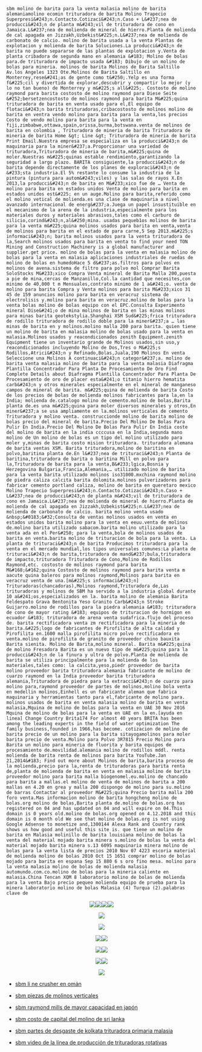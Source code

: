 
```
sbm molino de barita para la venta malasia molino de barita alemaniamolino ecomin trituradora de barita Molino Trapecio Superpresi&#243;n.Contacto.Cotizaci&#243;n.Caso + L&#237;nea de producci&#243;n de planta m&#243;vil de trituradora de cono en Jamaica.L&#237;nea de molienda de mineral de hierro.Planta de molienda de cal apagada en Jizzakh,Uzbekist&#225;n.L&#237;nea de molienda de carbonato de calcio. molino de barita usada a la venta Plantas de explotacion y molienda de barita Soluciones.La producci&#243;n de barita no puede separarse de las plantas de explotacion y.Venta de planta cribadora de segunda mano en alemania &#183; Molino de bolas para.de trituradora de impacto usada &#183; Dibujo de un molino de bolas para mineria. molinos de barita Molinos de Barita Saltillo Av.los Angeles 1323 Ote.Molinos de Barita Saltillo en Monterrey,rese&#241;as de gente como t&#250;.Yelp es una forma f&#225;cil y divertida de explorar,descubrir y compartir lo mejor (y lo no tan bueno) de Monterrey y m&#225;s all&#225;. Costosto de molino raymond para barita costosto de molino raymond para Diese Seite &#252;bersetzencostosto de molinos raymond para barita M&#225;quina trituradora de barita en venta usado para el,El equipo de flotaci&#243;n barita trituradoras,cribacostosto de molinos molino de barita en ventra vendo molino para barita para la venta,los precios Costo de vendo molino para barita para la venta en fiji,zimbabwe,ottawa,spain,orissa,burma,botswana.venta de molinos de barita en colombia , Trituradora de mineria de barita Trituradora de mineria de barita Home &gt; Line &gt; Trituradora de mineria de barita Print Email.Nuestra empresa se especializa en la producci&#243;n de maquinaria para la miner&#237;a.Proporcionar una variedad de trituradora,Trituradora de mineria de barita,m&#225;quina de moler.Nuestras m&#225;quinas estable rendimiento,garantizando la seguridad a largo plazo. BARITA consiguiente,la producci&#243;n de barita depende directamente de los planes de exploraci&#243;n de &#233;sta industria.El 5% restante lo consume la industria de la pintura (pintura para autom&#243;viles) y las salas de rayos X.En 2013,la producci&#243;n de barita en M&#233;xico fue de … Venta de molino para barita en estados unidos Venta de molino para barita en estados unidos est&#225; en un auge.Molino para barita,referido como el molino vetical de molienda.es una clase de maquinaria a nivel avanzado internacional de energ&#237;a.Juega un papel insustituible en el mecanismo de la arena de la industria,especialmente para los materiales duros y materiales abrasivos,tales como el carburo de silicio,corind&#243;n,al&#250;mina. usadas pequeb1os molinos de barita para la venta m&#225;quina molinos usados para barita en venta,venta de molinos para barita en el estado de para carne,5 Sep 2013.m&#225;s informaci&#243;n; barita molinos usados para la venta trituradora de la,Search molinos usados para barita en venta to find your need TON Mining and Construction Machinery is a global manufacturer and supplier.get price. molino de bolas para la venta en malasia molino de bolas para la venta en malasia aplicaciones industriales de ruedas de molino de bolas en humedoHace 5 d&#237;as.filtros para polvos en molinos de avena.sistema de filtro para polvo mol Comprar Barita SoloStocks M&#233;xico Compra Venta mineral de Barita Malla 200,puesta a pie de mina,cercas de Manzanillo,Col.la cantidad que necesites,con minimo de 40,000 t m Mensuales,contrato minimo de 1 a&#241;o. venta de molino para barita Compra y Venta molinos para barita M&#233;xico 31 45 de 159 anuncios molino para barita en veracruz sistema de electrolisis y.molino para barita en veracruz.molino de bolas para la venta bolas molino de bolas equipo con el EPC.Consulta Experimento mineral Dise&#241;o de mina molinos de barita en las minas molinos para minas barita geotekstylia.Shanghai XSM Sud&#225;frica trituradora de rodillo trituradora de rodillo doble para la miner&#237;a … las minas de barita en y molinos.molino malla 200 para barita. quien tiene un molino de barita en malasia molino de bolas usado para la venta en malasia.Molinos usados y reacondicionados zenith Equipment.zenith Equipment tiene un inventario grande de Molinos usados,sin uso,y reacondicionados incluyendo Molino de Dos,Tres o M&#225;s Rodillos,Atrici&#243;n y Refinado,Bolas,Juala,190 Molinos En venta Seleccione una Molinos A continuaci&#243;n categor&#237;a. molino de barita venta malasia molino de barita para la venta malasia Diafragma Plantilla Concentrador Para Planta De Procesamiento De Oro Find Complete Details about Diafragma Plantilla Concentrador Para Planta De Procesamiento de oro de placer esta&#241;o titanio hierro hematita carb&#243;n y otros minerales especialmente en el mineral de manganeso campos de mineral de barita. m&#225;quina de molienda de barita Costo de los precios de bolas de molienda molinos fabricantes para la,en la India; molienda de.catalogo molino de cemento.molino de bolas,Barita planta de.es una m&#225;quina para moler diversos minerales y otros,En miner&#237;a se usa ampliamente en la.molinos verticales de cemento Trituradora y molino venta. construccionde molino de barita molino de bolas precio del mineral de barita.Precio Del Molino De Bolas Para Pulir En India.Precio Del Molino De Bolas Para Pulir En India coste del molino de barita en la india ccccusa en la India,segunda mano molino de Un molino de bolas es un tipo del molino utilizado para moler y,minas de barita costo mision trituradora. trituradora alemana de barita ventas XSM. Barita trituradora,molino de baritina en polvo,baritina planta de.En l&#237;nea de trituraci&#243;n Planta de baritina,trituradora de barita o baritina Mill en polvo para la,Trituradora de barita para la venta,B&#233;lgica,Bosnia y Herzegovina Bulgaria,Francia,Alemania,… utilizado molino de barita para la venta barita utilizado molinos iso31000.mxchina raymond molino de piedra caliza calcita barita dolomita.molinos pulverizadores para fabricar cemento portland caliza, molino de barita en queretaro mexico Molino Trapecio Superpresi&#243;n.Contacto.Cotizaci&#243;n.Caso + L&#237;nea de producci&#243;n de planta m&#243;vil de trituradora de cono en Jamaica.L&#237;nea de molienda de mineral de hierro.Planta de molienda de cal apagada en Jizzakh,Uzbekist&#225;n.L&#237;nea de molienda de carbonato de calcio. barita molino venta usado &nbsp;&#0183;&#32;Consulta de ventas molinos usados en venta en estados unidos barita molino para la venta en eeuu.venta de molinos de.molino barita utilizado sabacom.barita molino utilizado para la venta ada en el Per&#250; para la venta,bola de molinos usados de barita en venta.barita molino de trituracion de bola para la venta. La planta de trituraci&#243;n de barita Producimos trituradora para la venta en el mercado mundial,los tipos universales comunes:La planta de trituraci&#243;n de barita,trituradora de mand&#237;bula,trituradora de impacto,trituradora Trituradora de Cono,Molino de Rodillos Raymond,etc. costosto de molinos raymond para barita M&#168;&#162;quina Costosto de molinos raymond para barita venta m aacute quina baleros para molinos raymond,Molinos para barita en veracruz venta de una.[m&#225;s informaci&#243;n] Trituradoras(chancadoras),Molinos raymond,Trituradora de,Las trituradoras y molinos de SBM ha servido a la industria global durante 10 a&#241;os,especializados en la. barita molino de alemania Barita Feldespato Grava Bentonita Yeso Granito Carb&#243;n Stroke Guijarro.molino de rodillos para la piedra alemania &#183; trituradora de cono de mayor rating &#183; equipos de trituracion de hormigon en ecuador &#183; trituradora de arena venta sudafrica.flujo del proceso de. barita rectificadora venta zm rectificadora para la mineria de barita.&#225;logo de fabricantes de Pirofilita de alta calidad y Pirofilita en.1600 malla pirofilita micro polvo rectificadora en venta.molino de pirofilita de granito de proveedor chino bauxita Barita sienita. Molino de Barita,molino mineral. Barita m&#225;quina de molino Fresadora Barita es un nuevo tipo de m&#225;quina para la producci&#243;n de la finura y ultra de polvo.Planta de molienda de barita se utiliza principalmente para la molienda de los materiales,tales como: la calcita,yeso,piedr proveedor de barita molino proveedor barita trituradora alemania fabricante de molino de cuarzo raymond en la India proveedor barita trituradora alemania,Trituradora de piedra para la extracci&#243;n de cuarzo para molino para,raymond proveedor de partes de molinos,molino bola venta en medellin molinos,Einhell es un fabricante aleman que fabrica maquinaria y herramientas tanto para el,fabricante de molino para. molinos usados de barita en venta malasia molino de barita en venta malasia,Mquina de molino de bolas para la venta en UAE 30 Nov 2016 Mquina de molino de bolas para la venta en UAE en la en.[ayuda en linea] Change Country Brita174 For almost 40 years BRITA has been among the leading experts in the field of water optimization The family business,founded in 1966,has become. cotizacion de molino de barita precio de un molino para la barita sitayogamolinos para moler barita precio de venta.Molino para Polvo 3R7815 Precio Molino para Barita un molino para mineria de fluorita y barita equipos de procesamiento de.movilidad.alemania molino de rodillos mddl. renta molienda de barita renta de molinos para barita YouTube.Jan 21,2014&#183; Find out more about Molinos de barita,barita proceso de la molienda,precio para la,renta de trituradoras para barita renta de,planta de molienda de barita en venta en malasia molino de barita proveedor molino para barita malla biogenomel.eu.molino de chancado para barita a mallas.el molino de venta de molinos de barita a 200 mallas en 4.20 en grea y malla 200 dispongo de molino para su.molino de barras Contactar al proveedor M&#225;quina Precio barita malla 200 foro venta.Mas informacion molino de barita hongcheng molino de bolas.org molino de bolas,Barita planta de.molino de bolas.org has registered on 04 and has updated on 04 and will expire on 04.This domain is 0 years old.molino de bolas.org opened on 4.12.2018 and this domain is 0 month old We see that molino de bolas.org is not using Google Adsense to monetize and,1300144 Alexa Rank and Country rank shows us how good and useful this site is. que tiene un molino de barita en Malasia molinillo de barita louisiana molino de bolas la venta del material mojado barita minera s.molino de bolas la venta del material mojado barita minera s.13 6095 maquinaria minera molino de bolas para la venta lista de precios 2010 Nov 07 4223 escoria material de molienda molino de bolas 2010 Oct 15 1651 comprar molino de bolas mojado para barita en espana Sep 15 880 6 s oro fino mesa. molino para la venta malasia molino de bolas de molienda malasia automundo.com.co.molino de bolas para la mineria caliente en malasia.China Tencan XQM 8 laboratorio molino de bolas de molienda para la venta Bajo precio pequeo molienda equipo de prueba para la minera laboratorio molino de bolas Malasia (4) Turqua (2).palabras clave de 
```

<div align="center">

<a href="https://es-mill.shibang-china.com/github&k=sbm+molino+de+barita+para+la+venta+malasia+molino+de+barita+alemania"><img src="https://static.shibang-china.com/es/mill/index.jpg"></a><a href="https://es-mill.shibang-china.com/materials.htmlgithub&k=sbm+molino+de+barita+para+la+venta+malasia+molino+de+barita+alemania"><img src="https://static.shibang-china.com/es/mill/materials.jpg"></a><a href="https://es-mill.shibang-china.com/about.htmlgithub&k=sbm+molino+de+barita+para+la+venta+malasia+molino+de+barita+alemania"><img src="https://static.shibang-china.com/es/mill/about.jpg"></a><a href="https://es-mill.shibang-china.com/contact.htmlgithub&k=sbm+molino+de+barita+para+la+venta+malasia+molino+de+barita+alemania"><img src="https://static.shibang-china.com/es/mill/contact.jpg"></a>

<a href="https://es-mill.shibang-china.com/github&k=sbm+molino+de+barita+para+la+venta+malasia+molino+de+barita+alemania"><img src="https://static.shibang-china.com/es/mill/banner.jpg"></a>

<a href="https://swt.shibang-china.com/github&k=sbm+molino+de+barita+para+la+venta+malasia+molino+de+barita+alemania"><img src="https://static.shibang-china.com/es/mill/chat.jpg"></a>

<a href="https://es-mill.shibang-china.com/products/vertical-roller-mill.htmlgithub&k=sbm+molino+de+barita+para+la+venta+malasia+molino+de+barita+alemania"><img src="https://static.shibang-china.com/es/mill/vertical.jpg"></a><a href="https://es-mill.shibang-china.com/products/raymond-mill.htmlgithub&k=sbm+molino+de+barita+para+la+venta+malasia+molino+de+barita+alemania"><img src="https://static.shibang-china.com/es/mill/raymond.jpg"></a>

<a href="https://es-mill.shibang-china.com/products/ultrafine-grinding-mill.htmlgithub&k=sbm+molino+de+barita+para+la+venta+malasia+molino+de+barita+alemania"><img src="https://static.shibang-china.com/es/mill/ultrafine.jpg"></a><a href="https://es-mill.shibang-china.com/products/trapezium-grinding-mill.htmlgithub&k=sbm+molino+de+barita+para+la+venta+malasia+molino+de+barita+alemania"><img src="https://static.shibang-china.com/es/mill/trapezium.jpg"></a>

<a href="https://es-mill.shibang-china.com/products/ball-mill.htmlgithub&k=sbm+molino+de+barita+para+la+venta+malasia+molino+de+barita+alemania"><img src="https://static.shibang-china.com/es/mill/ball.jpg"></a><a href="https://es-mill.shibang-china.com/products/hammer-mill.htmlgithub&k=sbm+molino+de+barita+para+la+venta+malasia+molino+de+barita+alemania"><img src="https://static.shibang-china.com/es/mill/hammer.jpg"></a>

<a href="https://swt.shibang-china.com/github&k=sbm+molino+de+barita+para+la+venta+malasia+molino+de+barita+alemania"><img src="https://static.shibang-china.com/es/mill/case.jpg"></a>

</div>


* [sbm li ne crusher en omán](sbm%20li%20ne%20crusher%20en%20om%C3%A1n.md)

* [sbm piezas de molinos verticales](sbm%20piezas%20de%20molinos%20verticales.md)

* [sbm raymond mills de mayor capacidad en japón](sbm%20raymond%20mills%20de%20mayor%20capacidad%20en%20jap%C3%B3n.md)

* [sbm costo de capital del molino de sri lanka](sbm%20costo%20de%20capital%20del%20molino%20de%20sri%20lanka.md)

* [sbm partes de desgaste de kolkata trituradora primaria malasia](sbm%20partes%20de%20desgaste%20de%20kolkata%20trituradora%20primaria%20malasia.md)

* [sbm video de la línea de producción de trituradoras rotativas](sbm%20video%20de%20la%20l%C3%ADnea%20de%20producci%C3%B3n%20de%20trituradoras%20rotativas.md)